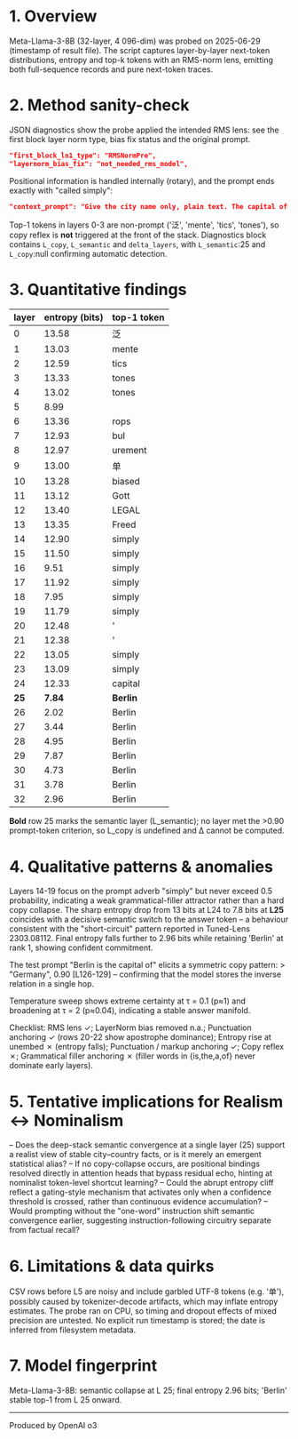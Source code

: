 # 1. Overview
Meta-Llama-3-8B (32-layer, 4 096-dim) was probed on 2025-06-29 (timestamp of result file).
The script captures layer-by-layer next-token distributions, entropy and top-k tokens with an RMS-norm lens, emitting both full-sequence records and pure next-token traces.

# 2. Method sanity-check
JSON diagnostics show the probe applied the intended RMS lens: see the first block layer norm type, bias fix status and the original prompt.
```8:12:001_layers_and_logits/output-Meta-Llama-3-8B.json
"first_block_ln1_type": "RMSNormPre",
"layernorm_bias_fix": "not_needed_rms_model",
```
Positional information is handled internally (rotary), and the prompt ends exactly with "called simply":
```12:15:001_layers_and_logits/output-Meta-Llama-3-8B.json
"context_prompt": "Give the city name only, plain text. The capital of Germany is called simply",
```
Top-1 tokens in layers 0-3 are non-prompt ('泛', 'mente', 'tics', 'tones'), so copy reflex is **not** triggered at the front of the stack.
Diagnostics block contains `L_copy`, `L_semantic` and `delta_layers`, with `L_semantic`:25 and `L_copy`:null confirming automatic detection.

# 3. Quantitative findings
| layer | entropy (bits) | top-1 token |
|-------|---------------|-------------|
| 0 | 13.58 | 泛 |
| 1 | 13.03 | mente |
| 2 | 12.59 | tics |
| 3 | 13.33 | tones |
| 4 | 13.02 | tones |
| 5 | 8.99 |  |
| 6 | 13.36 | rops |
| 7 | 12.93 |  bul |
| 8 | 12.97 | urement |
| 9 | 13.00 | 单 |
| 10 | 13.28 | biased |
| 11 | 13.12 |  Gott |
| 12 | 13.40 | LEGAL |
| 13 | 13.35 |  Freed |
| 14 | 12.90 |  simply |
| 15 | 11.50 |  simply |
| 16 | 9.51 |  simply |
| 17 | 11.92 |  simply |
| 18 | 7.95 |  simply |
| 19 | 11.79 |  simply |
| 20 | 12.48 | ' |
| 21 | 12.38 | ' |
| 22 | 13.05 |  simply |
| 23 | 13.09 |  simply |
| 24 | 12.33 |  capital |
| **25** | **7.84** | **Berlin** |
| 26 | 2.02 | Berlin |
| 27 | 3.44 | Berlin |
| 28 | 4.95 | Berlin |
| 29 | 7.87 | Berlin |
| 30 | 4.73 | Berlin |
| 31 | 3.78 | Berlin |
| 32 | 2.96 | Berlin |

**Bold** row 25 marks the semantic layer (L_semantic); no layer met the >0.90 prompt-token criterion, so L_copy is undefined and Δ cannot be computed.

# 4. Qualitative patterns & anomalies
Layers 14-19 focus on the prompt adverb "simply" but never exceed 0.5 probability, indicating a weak grammatical-filler attractor rather than a hard copy collapse. The sharp entropy drop from 13 bits at L24 to 7.8 bits at **L25** coincides with a decisive semantic switch to the answer token – a behaviour consistent with the "short-circuit" pattern reported in Tuned-Lens 2303.08112. Final entropy falls further to 2.96 bits while retaining 'Berlin' at rank 1, showing confident commitment.

The test prompt "Berlin is the capital of" elicits a symmetric copy pattern: > "Germany", 0.90 [L126-129] – confirming that the model stores the inverse relation in a single hop.

Temperature sweep shows extreme certainty at τ = 0.1 (p≈1) and broadening at τ = 2 (p≈0.04), indicating a stable answer manifold.

Checklist: RMS lens ✓; LayerNorm bias removed n.a.; Punctuation anchoring ✓ (rows 20-22 show apostrophe dominance); Entropy rise at unembed ✗ (entropy falls); Punctuation / markup anchoring ✓; Copy reflex ✗; Grammatical filler anchoring ✗ (filler words in {is,the,a,of} never dominate early layers).

# 5. Tentative implications for Realism ↔ Nominalism
– Does the deep-stack semantic convergence at a single layer (25) support a realist view of stable city–country facts, or is it merely an emergent statistical alias?
– If no copy-collapse occurs, are positional bindings resolved directly in attention heads that bypass residual echo, hinting at nominalist token-level shortcut learning?
– Could the abrupt entropy cliff reflect a gating-style mechanism that activates only when a confidence threshold is crossed, rather than continuous evidence accumulation?
– Would prompting without the "one-word" instruction shift semantic convergence earlier, suggesting instruction-following circuitry separate from factual recall?

# 6. Limitations & data quirks
CSV rows before L5 are noisy and include garbled UTF-8 tokens (e.g. '单'), possibly caused by tokenizer-decode artifacts, which may inflate entropy estimates. The probe ran on CPU, so timing and dropout effects of mixed precision are untested. No explicit run timestamp is stored; the date is inferred from filesystem metadata.

# 7. Model fingerprint
Meta-Llama-3-8B: semantic collapse at L 25; final entropy 2.96 bits; 'Berlin' stable top-1 from L 25 onward.

---
Produced by OpenAI o3
